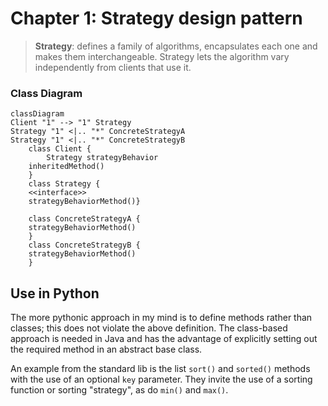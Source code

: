 # Chapter 1: Strategy design pattern

> **Strategy**: defines a family of algorithms, encapsulates each one and makes them interchangeable. Strategy lets the algorithm vary independently from clients that use it.

### Class Diagram

```mermaid
classDiagram
Client "1" --> "1" Strategy
Strategy "1" <|.. "*" ConcreteStrategyA
Strategy "1" <|.. "*" ConcreteStrategyB
    class Client {
        Strategy strategyBehavior
    inheritedMethod()
    }
    class Strategy {
    <<interface>> 
    strategyBehaviorMethod()}

    class ConcreteStrategyA {
    strategyBehaviorMethod() 
    }
    class ConcreteStrategyB {
    strategyBehaviorMethod() 
    }
```


## Use in Python

The more pythonic approach in my mind is to define methods rather than classes; this does not violate the above definition.  The class-based approach is needed in Java and has the advantage of explicitly setting out the required method in an abstract base class.

An example from the standard lib is the list `sort()` and `sorted()` methods with the use of an optional `key` parameter.  They invite the use of a sorting function or sorting "strategy", as do `min()` and `max()`. 
